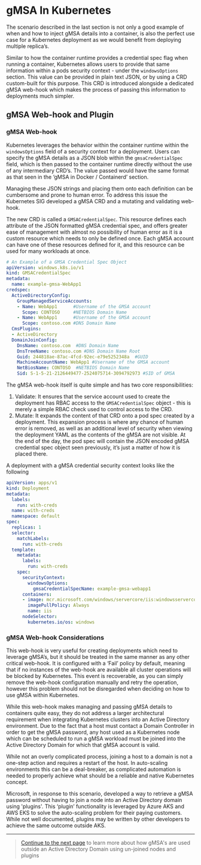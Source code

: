 # gMSA In Kubernetes

The scenario described in the last section is not only a good example of when and how to inject gMSA details into a 
container, is also the perfect use case for a Kubernetes deployment as we would benefit from deploying multiple replica’s.

Similar to how the container runtime provides a credential spec flag when running a container, Kubernetes allows users 
to provide that same information within a pods security context - under the `windowsOptions` section. This value can be
provided in plain text JSON, or by using a CRD custom-built for this purpose. This CRD is introduced alongside a
dedicated gMSA web-hook which makes the process of passing this information to deployments much simpler.

## gMSA Web-hook and Plugin

### gMSA Web-hook

Kubernetes leverages the behavior within the container runtime within the `windowsOptions` field of a security context
for a deployment. Users can specify the gMSA details as a JSON blob within the `gmsaCredentialSpec` field, which is
then passed to the container runtime directly without the use of any intermediary CRD’s. The value passed would have the
same format as that seen in the ‘gMSA in Docker / Containerd’ section.

Managing these JSON strings and placing them onto each definition can be cumbersome and prone to human error. To address
this issue the Kubernetes SIG developed a gMSA CRD and a mutating and validating web-hook.

The new CRD is called a `GMSACredentialSpec`. This resource defines each attribute of the JSON formatted gMSA credential
spec, and offers greater ease of management with almost no possibility of human error as it is a custom resource which
needs to only be defined once. Each gMSA account can have one of these resources defined for it, and this resource can 
be used for many workloads at once.

```yaml
# An Example of a GMSA Credential Spec Object
apiVersion: windows.k8s.io/v1
kind: GMSACredentialSpec
metadata:
  name: example-gmsa-WebApp1 
credspec:
  ActiveDirectoryConfig:
    GroupManagedServiceAccounts:
    - Name: WebApp1      #Username of the GMSA account
      Scope: CONTOSO     #NETBIOS Domain Name
    - Name: WebApp1      #Username of the GMSA account
      Scope: contoso.com #DNS Domain Name
  CmsPlugins:
  - ActiveDirectory
  DomainJoinConfig:
    DnsName: contoso.com  #DNS Domain Name
    DnsTreeName: contoso.com #DNS Domain Name Root
    Guid: 244818ae-87ac-4fcd-92ec-e79e5252348a  #GUID
    MachineAccountName: WebApp1 #Username of the GMSA account
    NetBiosName: CONTOSO  #NETBIOS Domain Name
    Sid: S-1-5-21-2126449477-2524075714-3094792973 #SID of GMSA
```

The gMSA web-hook itself is quite simple and has two core responsibilities:

1. Validate: It ensures that the service account used to create the deployment has RBAC access to the
   `GMSACredentialSpec` object - this is merely a simple RBAC check used to control access to the CRD.
2. Mutate: It expands the content of that CRD onto a pod spec created by a deployment. This expansion process is where
   any chance of human error is removed, as well as an additional level of security when viewing the deployment YAML as
   the contents of the gMSA are not visible. At the end of the day, the pod spec will contain the JSON encoded gMSA
   credential spec object seen previously, it’s just a matter of how it is placed there.

A deployment with a gMSA credential security context looks like the following

```yaml
apiVersion: apps/v1
kind: Deployment
metadata:
  labels:
    run: with-creds
  name: with-creds
  namespace: default
spec:
  replicas: 1
  selector:
    matchLabels:
      run: with-creds
  template:
    metadata:
      labels:
        run: with-creds
    spec:
      securityContext:
        windowsOptions:
          gmsaCredentialSpecName: example-gmsa-webapp1
      containers:
      - image: mcr.microsoft.com/windows/servercore/iis:windowsservercore-ltsc2019
        imagePullPolicy: Always
        name: iis
      nodeSelector:
        kubernetes.io/os: windows
```

### gMSA Web-hook Considerations

This web-hook is very useful for creating deployments which need to leverage gMSA’s, but it should be treated in the
same manner as any other critical web-hook. It is configured with a ‘Fail’ policy by default, meaning that if no
instances of the web-hook are available all cluster operations will be blocked by Kubernetes. This event is recoverable,
as you can simply remove the web-hook configuration manually and retry the operation, however this problem should not be
disregarded when deciding on how to use gMSA within Kubernetes.

While this web-hook makes managing and passing gMSA details to containers quite easy, they do not address a larger
architectural requirement when integrating Kubernetes clusters into an Active Directory environment. Due to the fact
that a host must contact a Domain Controller in order to get the gMSA password, any host used as a Kubernetes node
which can be scheduled to run a gMSA workload must be joined into the Active Directory Domain for which that
gMSA account is valid.

While not an overly complicated process, joining a host to a domain is not a one-step action and requires a restart of
the host. In auto-scaling environments this can be a deal-breaker, as complicated automation is needed to properly
achieve what should be a reliable and native Kubernetes concept.

Microsoft, in response to this scenario, developed a way to retrieve a gMSA password without having to join a node into
an Active Directory domain using 'plugins'. This ‘plugin’ functionality is leveraged by Azure AKS and AWS EKS to solve the auto-scaling
problem for their paying customers. While not well documented, plugins may be written by other developers to achieve the
same outcome outside AKS.

---
> [Continue to the next page](05-gmsa-outside-the-domain.md) to learn more about how gMSA's are used outside an Active
  Directory Domain using un-joined nodes and plugins
